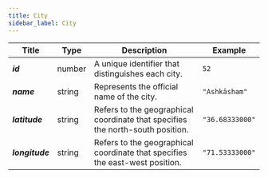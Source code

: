 ```yaml
---
title: City
sidebar_label: City
---
```


| Title   | Type    | Description                                                                                     | Example        |
|--------------|--------|-------------------------------------------------------------------------------------------------|---------------|
| **_id_**         | number  | A unique identifier that distinguishes each city.                                          | `52`          |
| **_name_**       | string  | Represents the official name of the city.                                                  | `"Ashkāsham"` |
| **_latitude_**   | string  | Refers to the geographical coordinate that specifies the north-south position.             | `"36.68333000"` |
| **_longitude_**  | string  | Refers to the geographical coordinate that specifies the east-west position.               | `"71.53333000"` |
